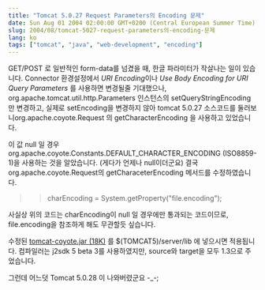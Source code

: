 ```yaml
---
title: "Tomcat 5.0.27 Request Parameters의 Encoding 문제"
date: Sun Aug 01 2004 02:00:00 GMT+0200 (Central European Summer Time)
slug: 2004/08/tomcat-5027-request-parameters의-encoding-문제
lang: ko
tags: ["tomcat", "java", "web-development", "encoding"]
---
```


GET/POST 로 일반적인 form-data를 넘겼을 때, 한글 파라미터가 작살나는 일이 있습니다.
Connector 환경설정에서 *URI Encoding*이나 *Use Body Encoding for URI Query Parameters* 를 사용하면 변경될줄 기대했으나, 
org.apache.tomcat.util.http.Parameters 인스턴스의 setQueryStringEncoding만 변경하고, 실제로 setEncoding을 변경하지 않아 tomcat 5.0.27 소스코드를 둘러보니org.apache.coyote.Request 의 getCharacterEncoding 을 사용하고 있었습니다. 

이 값 null 일 경우 org.apache.coyote.Constants.DEFAULT_CHARACTER_ENCODING (ISO8859-1)을
사용하는 것을 알았습니다. (게다가 언제나 null이더군요)
결국 org.apache.coyote.Request의 getCharaceterEncoding 메서드를 수정하였습니다.

>> charEncoding = System.getProperty("file.encoding");

사실상 위의 코드는 charEncoding이 null 일 경우에만 통과되는 코드이므로, 
file.encoding을 참조하게 해도 무관할듯 싶습니다. 

수정된 [tomcat-coyote.jar (18K)](/dist/tomcat-coyote.jar) 를
$(TOMCAT5)/server/lib 에 넣으시면 적용됩니다.
컴파일러는 j2sdk 5 beta 3를 사용하였지만, source와 target을 모두 1.3으로 주었습니다.

그런데 어느덧 Tomcat 5.0.28 이 나와버렸군요 -_-;
